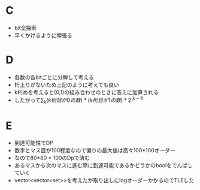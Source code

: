 # C

- bit全探索
- 早くかけるように頑張る

# D

- 各数の各bitごとに分解して考える
- 桁上りがないため上記のように考えても良い
- k桁めを考えると(0,1)の組み合わせのときに答えに加算される
- したがって$\sum_k(k桁目が0の数)*(k桁目が1の数)*2^(k-1)$

# E

- 到達可能性でDP
- 数字とマス目が100程度なので偏りの最大値は高々100*100オーダー
- なので80*80 * 100のDpで済む
- あるマスから次のマスに進む際に到達可能であるかどうかのboolをでんぱしていく
- vector<vector<set<int>>>を考えたが取り出しにlogオーダーかかるのでTLEした